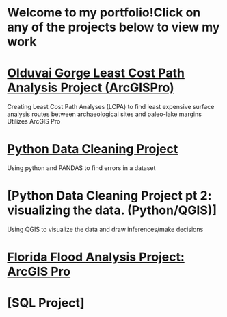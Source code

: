 # Welcome to my portfolio!Click on any of the projects below to view my work

# [Olduvai Gorge Least Cost Path Analysis Project (ArcGISPro)](https://storymaps.arcgis.com/stories/0d602be104c6472cba91c9c759a70ce8)
Creating Least Cost Path Analyses (LCPA) to find least expensive surface analysis routes between archaeological sites and paleo-lake margins
Utilizes ArcGIS Pro

# [Python Data Cleaning Project](https://storymaps.arcgis.com/stories/144ccc8235f74a54a97433bca2251e47)
Using python and PANDAS to find errors in a dataset

# [Python Data Cleaning Project pt 2: visualizing the data. (Python/QGIS)]
Using QGIS to visualize the data and draw inferences/make decisions

# [Florida Flood Analysis Project: ArcGIS Pro](https://storymaps.arcgis.com/stories/a7a0586d35e74a34aa5ff439157e5fe3)

# [SQL Project]
